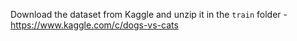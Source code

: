 Download the dataset from Kaggle and unzip it in the `train` folder - https://www.kaggle.com/c/dogs-vs-cats
